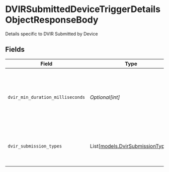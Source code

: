# DVIRSubmittedDeviceTriggerDetailsObjectResponseBody

Details specific to DVIR Submitted by Device


## Fields

| Field                                                                                    | Type                                                                                     | Required                                                                                 | Description                                                                              | Example                                                                                  |
| ---------------------------------------------------------------------------------------- | ---------------------------------------------------------------------------------------- | ---------------------------------------------------------------------------------------- | ---------------------------------------------------------------------------------------- | ---------------------------------------------------------------------------------------- |
| `dvir_min_duration_milliseconds`                                                         | *Optional[int]*                                                                          | :heavy_minus_sign:                                                                       | The trigger will only fire if the selected DVIR types are submitted within the duration. | 600000                                                                                   |
| `dvir_submission_types`                                                                  | List[[models.DvirSubmissionTypes](../models/dvirsubmissiontypes.md)]                     | :heavy_minus_sign:                                                                       | Filter to these types of DVIR submissions.                                               | [<br/>"SAFE_NO_DEFECTS",<br/>"SAFE_NO_DEFECTS",<br/>"UNSAFE",<br/>"UNSAFE"<br/>]         |